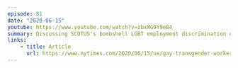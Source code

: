 ```yaml
---
episode: 81
date: "2020-06-15"
youtube: https://www.youtube.com/watch?v=zbxMG9Y9eB4
summary: Discussing SCOTUS's bombshell LGBT employment discrimination decision
links:
    - title: Article
      url: https://www.nytimes.com/2020/06/15/us/gay-transgender-workers-supreme-court.html
---
```

